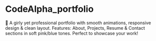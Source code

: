 # CodeAlpha_portfolio
🌸 A girly yet professional portfolio with smooth animations, responsive design & clean layout. Features: About, Projects, Resume & Contact sections in soft pink/blue tones. Perfect to showcase your work!
